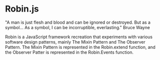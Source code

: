 Robin.js
========
"A man is just flesh and blood and can be ignored or destroyed. But as a symbol... As a symbol, I can be incorruptible, everlasting."
Bruce Wayne

Robin is a JavaScript framework recreation that experiments with various software design patterns, mainly The Mixin Pattern and The Observer Pattern. The Mixin Pattern is represented in the Robin.extend function, and the Observer Patter is represented in the Robin.Events function.
